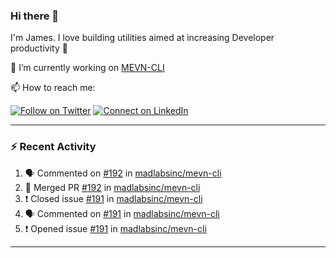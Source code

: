 ### Hi there 👋

I'm James. I love building utilities aimed at increasing Developer productivity :raised_hands: 

🔭 I’m currently working on [MEVN-CLI](https://github.com/madlabsinc/mevn-cli)

📫 How to reach me:

[![Follow on Twitter](https://img.shields.io/badge/--twitter?label=Twitter&logo=Twitter&style=social)](https://twitter.com/james_madhacks) [![Connect on LinkedIn](https://img.shields.io/badge/--linkedin?label=LinkedIn&logo=LinkedIn&style=social)](https://www.linkedin.com/in/jamesgeorge007)

---

### :zap: Recent Activity

<!--START_SECTION:activity-->
1. 🗣 Commented on [#192](https://github.com/madlabsinc/mevn-cli/issues/192) in [madlabsinc/mevn-cli](https://github.com/madlabsinc/mevn-cli)
2. 🎉 Merged PR [#192](https://github.com/madlabsinc/mevn-cli/pull/192) in [madlabsinc/mevn-cli](https://github.com/madlabsinc/mevn-cli)
3. ❗️ Closed issue [#191](https://github.com/madlabsinc/mevn-cli/issues/191) in [madlabsinc/mevn-cli](https://github.com/madlabsinc/mevn-cli)
4. 🗣 Commented on [#191](https://github.com/madlabsinc/mevn-cli/issues/191) in [madlabsinc/mevn-cli](https://github.com/madlabsinc/mevn-cli)
5. ❗️ Opened issue [#191](https://github.com/madlabsinc/mevn-cli/issues/191) in [madlabsinc/mevn-cli](https://github.com/madlabsinc/mevn-cli)
<!--END_SECTION:activity-->

---

<!--
**jamesgeorge007/jamesgeorge007** is a ✨ _special_ ✨ repository because its `README.md` (this file) appears on your GitHub profile.

Here are some ideas to get you started:

- 🌱 I’m currently learning ...
- 👯 I’m looking to collaborate on ...
- 🤔 I’m looking for help with ...
- 💬 Ask me about ...
- 😄 Pronouns: ...
- ⚡ Fun fact: ...
-->
